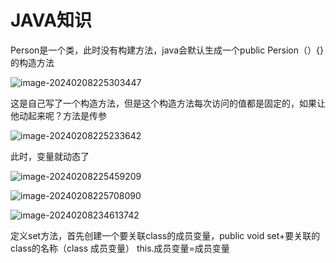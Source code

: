 # JAVA知识

Person是一个类，此时没有构建方法，java会默认生成一个public Persion（）{}的构造方法

![image-20240208225303447](D:\typora\image-20240208225303447.png)

这是自己写了一个构造方法，但是这个构造方法每次访问的值都是固定的，如果让他动起来呢？方法是传参

![image-20240208225233642](D:\typora\image-20240208225233642.png)

此时，变量就动态了

![image-20240208225459209](D:\typora\image-20240208225459209.png)

![image-20240208225708090](D:\typora\image-20240208225708090.png)



![image-20240208234613742](D:\typora\image-20240208234613742.png)

定义set方法，首先创建一个要关联class的成员变量，public void set+要关联的class的名称（class 成员变量） this.成员变量=成员变量